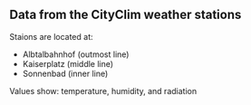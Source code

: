 ## Data from the CityClim weather stations

Staions are located at:

  * Albtalbahnhof (outmost line)
  * Kaiserplatz (middle line)
  * Sonnenbad (inner line)

Values show: temperature, humidity, and radiation

